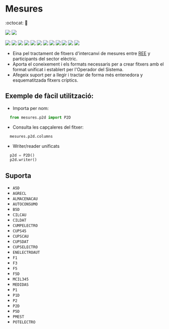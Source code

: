 # Mesures

:octocat: :hammer:

![](https://github.com/gisce/mesures/actions/workflows/python2.7-app.yml/badge.svg)
![](https://github.com/gisce/mesures/actions/workflows/python2.7-app.yml)


![](https://github.com/gisce/mesures/actions/workflows/python3.6-app.yml/badge.svg)
![](https://github.com/gisce/mesures/actions/workflows/python3.6-app.yml)
![](https://github.com/gisce/mesures/actions/workflows/python3.7-app.yml/badge.svg)
![](https://github.com/gisce/mesures/actions/workflows/python3.7-app.yml)
![](https://github.com/gisce/mesures/actions/workflows/python3.8-app.yml/badge.svg)
![](https://github.com/gisce/mesures/actions/workflows/python3.8-app.yml)
![](https://github.com/gisce/mesures/actions/workflows/python3.9-app.yml/badge.svg)
![](https://github.com/gisce/mesures/actions/workflows/python3.9-app.yml)
![](https://github.com/gisce/mesures/actions/workflows/python3.10-app.yml/badge.svg)
![](https://github.com/gisce/mesures/actions/workflows/python3.10-app.yml)
![](https://github.com/gisce/mesures/actions/workflows/python3.11-app.yml/badge.svg)
![](https://github.com/gisce/mesures/actions/workflows/python3.11-app.yml)

- Eina pel tractament de fitxers d'intercanvi de mesures entre [REE](https://www.ree.es) y participants del sector elèctric.
- Aporta el coneixement i els formats necessaris per a crear fitxers amb el format unificat i establert per l'Operador del Sistema.
- Afegeix suport per a llegir i tractar de forma més entenedora y esquematitzada fitxers críptics.

## Exemple de fàcil utilització:

- Importa per nom:
```python
  from mesures.p2d import P2D
```

- Consulta les capçaleres del fitxer:
```python
  mesures.p2d.columns
```

- Writer/reader unificats
```python
  p2d = P2D()
  p2d.writer()
```
## Suporta
- `A5D`
- `AGRECL`
- `ALMACENACAU`
- `AUTOCONSUMO`
- `B5D`
- `CILCAU`
- `CILDAT`
- `CUMPELECTRO`
- `CUPS45`
- `CUPSCAU`
- `CUPSDAT`
- `CUPSELECTRO`
- `ENELECTROAUT`
- `F1`
- `F3`
- `F5`
- `F5D`
- `MCIL345`
- `MEDIDAS`
- `P1`
- `P1D`
- `P2`
- `P2D`
- `P5D`
- `PMEST`
- `POTELECTRO`
